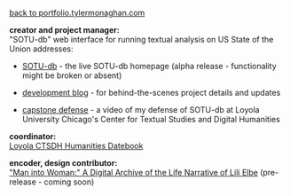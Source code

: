 [back to portfolio.tylermonaghan.com](../index.md)

**creator and project manager:**<br>
"SOTU-db" web interface for running textual analysis on US State of the Union addresses:

- [SOTU-db](http://www.sotu-db.com) - the live SOTU-db homepage (alpha release - functionality might be broken or absent)

- [development blog](http://blog.sotu-db.com) - for behind-the-scenes project details and updates

- [capstone defense](https://luc.hosted.panopto.com/Panopto/Pages/Viewer.aspx?id=a156a239-eef4-411f-bb3e-a9ac014af9a9) - a video of my defense of SOTU-db at Loyola University Chicago's Center for Textual Studies and Digital Humanities

**coordinator:**<br>
[Loyola CTSDH Humanities Datebook](https://www.luc.edu/ctsdh/resources/humanitiesdatebook/)

**encoder, design contributor:**<br>
["Man into Woman:" A Digital Archive of the Life Narrative of Lili Elbe](http://www.lilielbe.org) (pre-release - coming soon)
